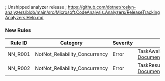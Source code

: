 ; Unshipped analyzer release
; https://github.com/dotnet/roslyn-analyzers/blob/main/src/Microsoft.CodeAnalysis.Analyzers/ReleaseTrackingAnalyzers.Help.md

### New Rules

Rule ID | Category | Severity | Notes
--------|----------|----------|-------
NN_R001 | NotNot_Reliability_Concurrency | Error | TaskAwaitedOrReturnedAnalyzer, [Documentation](https://github.com/NotNotTech/NotNot-MonoRepo/tree/master/src/nuget/NotNot.Analyzers/#NN_R001)
NN_R002 | NotNot_Reliability_Concurrency | Error | TaskResultNotObservedAnalyzer, [Documentation](https://github.com/NotNotTech/NotNot-MonoRepo/tree/master/src/nuget/NotNot.Analyzers/#NN_R002)
